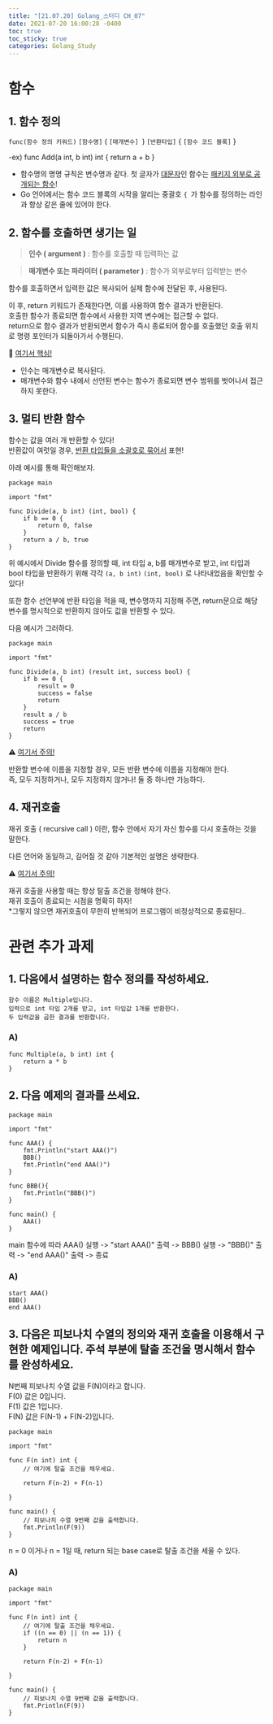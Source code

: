 ```yaml
---
title: "[21.07.20] Golang_스터디 CH_07"
date: 2021-07-20 16:00:28 -0400
toc: true
toc_sticky: true
categories: Golang_Study
---
```



# 함수

##  1. 함수 정의

`func(함수 정의 키워드)` `[함수명]` ( `[매개변수] `)  `[반환타입]` { `[함수 코드 블록]` } 

-ex) func Add(a int, b int) int {
	return a + b
}

- 함수명의 명명 규칙은 변수명과 같다. 첫 글자가 <u>대문자</u>인 함수는 <u>패키지 외부로 공개되는 함수</u>!
- Go 언어에서는 함수 코드 블록의 시작을 알리는 중괄호 `{ `가 함수를 정의하는 라인과 항상 같은 줄에 있어야 한다.


##  2. 함수를 호출하면 생기는 일

> **인수 ( argument )** : 함수를 호출할 때 입력하는 값

> **매개변수 또는 파라미터 ( parameter )** : 함수가 외부로부터 입력받는 변수

함수를 호출하면서 입력한 값은 복사되어 실제 함수에 전달된 후, 사용된다.   

이 후, return 키워드가 존재한다면, 이를 사용하여 함수 결과가 반환된다.   
호출한 함수가 종료되면 함수에서 사용한 지역 변수에는 접근할 수 없다.    
return으로 함수 결과가 반환되면서 함수가 즉시 종료되어 함수를 호출했던 호출 위치로 명령 포인터가 되돌아가서 수행된다. 

<div class="notice--primary" markdown="1">
🌟 <u>여기서 핵심!</u>      

 - 인수는 매개변수로 복사된다.
 - 매개변수와 함수 내에서 선언된 변수는 함수가 종료되면 변수 범위를 벗어나서 접근하지 못한다.
      
</div>  


##  3. 멀티 반환 함수

함수는 값을 여러 개 반환할 수 있다!   
반환값이 여럿일 경우, <u>반환 타입들을 소괄호로 묶어서</u> 표현!   

아래 예시를 통해 확인해보자.

	package main
	
	import "fmt"
	
	func Divide(a, b int) (int, bool) {
		if b == 0 {
			return 0, false
		}
		return a / b, true
	}

위 예시에서 Divide 함수를 정의할 때, int 타입 a, b를 매개변수로 받고, int 타입과 bool 타입을 반환하기 위해 각각 `(a, b int)` `(int, bool)` 로 나타내었음을 확인할 수 있다!

또한 함수 선언부에 반환 타입을 적을 때, 변수명까지 지정해 주면, return문으로 해당 변수를 명시적으로 반환하지 않아도 값을 반환할 수 있다.

다음 예시가 그러하다.

	package main
	
	import "fmt"
	
	func Divide(a, b int) (result int, success bool) {
		if b == 0 {
			result = 0
			success = false
			return
		}
		result a / b
		success = true
		return
	}

<div class="notice--primary" markdown="1">
⚠️ <u>여기서 주의!</u>      

반환할 변수에 이름을 지정할 경우, 모든 반환 변수에 이름을 지정해야 한다.  
즉, 모두 지정하거나, 모두 지정하지 않거나! 둘 중 하나만 가능하다.
      
</div>  	

 
##  4. 재귀호출

재귀 호출 ( recursive call ) 이란, 함수 안에서 자기 자신 함수를 다시 호출하는 것을 말한다.

다른 언어와 동일하고, 길어질 것 같아 기본적인 설명은 생략한다.  

<div class="notice--primary" markdown="1">
⚠️ <u>여기서 주의!</u>      

재귀 호출을 사용할 때는 항상 탈출 조건을 정해야 한다.  
재귀 호출이 종료되는 시점을 명확히 하자!   
*그렇지 않으면 재귀호출이 무한히 반복되어 프로그램이 비정상적으로 종료된다..
      
</div>  


# 관련 추가 과제

## 1. 다음에서 설명하는 함수 정의를 작성하세요.

	함수 이름은 Multiple입니다.   
	입력으로 int 타입 2개를 받고, int 타입값 1개를 반환한다.   
	두 입력값을 곱한 결과를 반환합니다.

### A) 

	func Multiple(a, b int) int {
		return a * b
	}

## 2. 다음 예제의 결과를 쓰세요.

	package main
	
	import "fmt"
	
	func AAA() {
		fmt.Println("start AAA()")
		BBB()
		fmt.Println("end AAA()")
	}
	
	func BBB(){
		fmt.Println("BBB()")
	}
	
	func main() {
		AAA()
	}

main 함수에 따라 AAA() 실행 -> "start AAA()" 출력 -> BBB() 실행 -> "BBB()" 출력 -> "end AAA()" 출력 -> 종료

### A)

	start AAA()
	BBB()
	end AAA()

## 3. 다음은 피보나치 수열의 정의와 재귀 호출을 이용해서 구현한 예제입니다. 주석 부분에 탈출 조건을 명시해서 함수를 완성하세요.

<div class="notice--primary" markdown="1">    

N번째 피보나치 수열 값을 F(N)이라고 합니다.   
F(0) 값은 0입니다.    
F(1) 값은 1입니다.    
F(N) 값은 F(N-1) + F(N-2)입니다.
      
</div>  


	package main
	
	import "fmt"
	
	func F(n int) int {
		// 여기에 탈출 조건을 채우세요.
		
		return F(n-2) + F(n-1)
		
	}
	
	func main() {
		// 피보나치 수열 9번째 값을 출력합니다.
		fmt.Println(F(9))
	}

n = 0 이거나 n = 1일 때, return 되는 base case로 탈출 조건을 세울 수 있다.

### A)

	package main
	
	import "fmt"
	
	func F(n int) int {
		// 여기에 탈출 조건을 채우세요.
		if ((n == 0) || (n == 1)) {
			return n
		}	
		
		return F(n-2) + F(n-1)
		
	}
	
	func main() {
		// 피보나치 수열 9번째 값을 출력합니다.
		fmt.Println(F(9))
	}
